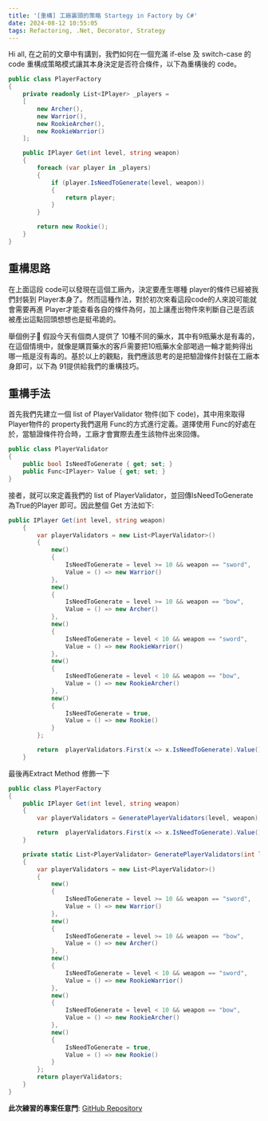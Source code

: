 ```yaml
---
title: '[重構] 工廠裏頭的策略 Startegy in Factory by C#'
date: 2024-08-12 10:55:05
tags: Refactoring, .Net, Decorator, Strategy
---
```

Hi all, 在之前的文章中有講到，我們如何在一個充滿 if-else 及 switch-case 的 code 重構成策略模式讓其本身決定是否符合條件，以下為重構後的 code。

```csharp
public class PlayerFactory
{
    private readonly List<IPlayer> _players =
    [
        new Archer(),
        new Warrior(),
        new RookieArcher(),
        new RookieWarrior()
    ];

    public IPlayer Get(int level, string weapon)
    {
        foreach (var player in _players)
        {
            if (player.IsNeedToGenerate(level, weapon))
            {
                return player;
            }
        }

        return new Rookie();
    }
}
```

## 重構思路
在上面這段 code可以發現在這個工廠內，決定要產生哪種 player的條件已經被我們封裝到 Player本身了。然而這種作法，對於初次來看這段code的人來說可能就會需要再進 Player才能查看各自的條件為何，加上讓產出物件來判斷自己是否該被產出這點回頭想想也是挺弔詭的。

舉個例子🌰 假設今天有個商人提供了 10種不同的藥水，其中有9瓶藥水是有毒的，在這個情境中，就像是購買藥水的客戶需要把10瓶藥水全部喝過一輪才能夠得出哪一瓶是沒有毒的。基於以上的觀點，我們應該思考的是把驗證條件封裝在工廠本身即可，以下為 91提供給我們的重構技巧。

## 重構手法
首先我們先建立一個 list of PlayerValidator 物件(如下 code)，其中用來取得Player物件的 property我們選用 Func的方式進行定義。選擇使用 Func的好處在於，當驗證條件符合時，工廠才會實際去產生該物件出來回傳。

```csharp
public class PlayerValidator
{
    public bool IsNeedToGenerate { get; set; }
    public Func<IPlayer> Value { get; set; }
}
```

接者，就可以來定義我們的 list of PlayerValidator，並回傳IsNeedToGenerate為True的Player 即可。因此整個 Get 方法如下:
```csharp
public IPlayer Get(int level, string weapon)
    {
        var playerValidators = new List<PlayerValidator>()
        {
            new()
            {
                IsNeedToGenerate = level >= 10 && weapon == "sword",
                Value = () => new Warrior()
            },
            new()
            {
                IsNeedToGenerate = level >= 10 && weapon == "bow",
                Value = () => new Archer()
            },
            new()
            {
                IsNeedToGenerate = level < 10 && weapon == "sword",
                Value = () => new RookieWarrior()
            },
            new()
            {
                IsNeedToGenerate = level < 10 && weapon == "bow",
                Value = () => new RookieArcher()
            },
            new()
            {
                IsNeedToGenerate = true,
                Value = () => new Rookie()
            }
        };

        return  playerValidators.First(x => x.IsNeedToGenerate).Value();
    }
```

最後再Extract Method 修飾一下
```csharp
public class PlayerFactory
{
    public IPlayer Get(int level, string weapon)
    {
        var playerValidators = GeneratePlayerValidators(level, weapon);

        return  playerValidators.First(x => x.IsNeedToGenerate).Value();
    }

    private static List<PlayerValidator> GeneratePlayerValidators(int level, string weapon)
    {
        var playerValidators = new List<PlayerValidator>()
        {
            new()
            {
                IsNeedToGenerate = level >= 10 && weapon == "sword",
                Value = () => new Warrior()
            },
            new()
            {
                IsNeedToGenerate = level >= 10 && weapon == "bow",
                Value = () => new Archer()
            },
            new()
            {
                IsNeedToGenerate = level < 10 && weapon == "sword",
                Value = () => new RookieWarrior()
            },
            new()
            {
                IsNeedToGenerate = level < 10 && weapon == "bow",
                Value = () => new RookieArcher()
            },
            new()
            {
                IsNeedToGenerate = true,
                Value = () => new Rookie()
            }
        };
        return playerValidators;
    }
}
```

**此次練習的專案任意門**: [GitHub Repository](https://github.com/CodeMachine0121/Stragetory-Refactoring)
